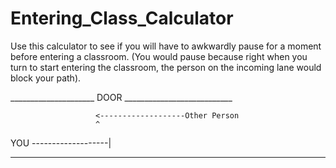 # Entering_Class_Calculator
Use this calculator to see if you will have to awkwardly pause for a moment before entering a classroom. (You would pause because right when you turn to start entering the classroom, the person on the incoming lane would block your path).


_____________________ DOOR ___________________________

                       <-------------------Other Person
                       ^
YOU -------------------|
______________________________________________________